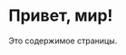 <!DOCTYPE html>
<html lang="ru">
<head>
    <meta charset="UTF-8">
    <title>Пример</title>
</head>
<body>
    <h1>Привет, мир!</h1>
    <p>Это содержимое страницы.</p>
</body>
</html>
